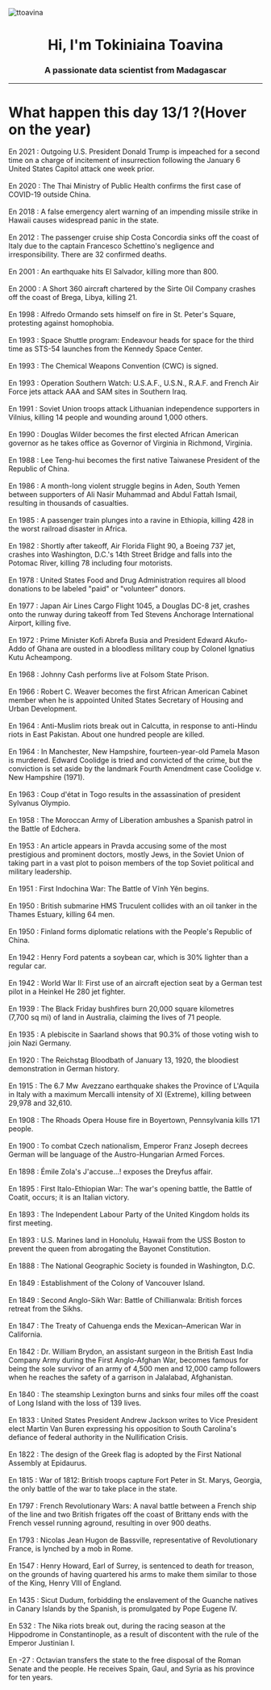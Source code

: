 
<p align="left"> <img src="https://komarev.com/ghpvc/?username=ttoavina&label=Profile%20views&color=0e75b6&style=flat" alt="ttoavina" /> </p>
<h1 align="center">Hi, I'm Tokiniaina Toavina</h1>
<h3 align="center">A passionate data scientist from Madagascar</h3>
    
<hr/>
<h1> What happen this day 13/1 ?(Hover on the year)</h1>

En 2021 : Outgoing U.S. President Donald Trump is impeached for a second time on a charge of incitement of insurrection following the January 6 United States Capitol attack one week prior.
<br/><br/>
En 2020 : The Thai Ministry of Public Health confirms the first case of COVID-19 outside China.
<br/><br/>
En 2018 : A false emergency alert warning of an impending missile strike in Hawaii causes widespread panic in the state.
<br/><br/>
En 2012 : The passenger cruise ship Costa Concordia sinks off the coast of Italy due to the captain Francesco Schettino's negligence and irresponsibility. There are 32 confirmed deaths.
<br/><br/>
En 2001 : An earthquake hits El Salvador, killing more than 800.
<br/><br/>
En 2000 : A Short 360 aircraft chartered by the Sirte Oil Company crashes off the coast of Brega, Libya, killing 21.
<br/><br/>
En 1998 : Alfredo Ormando sets himself on fire in St. Peter's Square, protesting against homophobia.
<br/><br/>
En 1993 : Space Shuttle program: Endeavour heads for space for the third time as STS-54 launches from the Kennedy Space Center.
<br/><br/>
En 1993 : The Chemical Weapons Convention (CWC) is signed.
<br/><br/>
En 1993 : Operation Southern Watch: U.S.A.F., U.S.N., R.A.F. and French Air Force jets attack AAA and SAM sites in Southern Iraq.
<br/><br/>
En 1991 : Soviet Union troops attack Lithuanian independence supporters in Vilnius, killing 14 people and wounding around 1,000 others.
<br/><br/>
En 1990 : Douglas Wilder becomes the first elected African American governor as he takes office as Governor of Virginia in Richmond, Virginia.
<br/><br/>
En 1988 : Lee Teng-hui becomes the first native Taiwanese President of the Republic of China.
<br/><br/>
En 1986 : A month-long violent struggle begins in Aden, South Yemen between supporters of Ali Nasir Muhammad and Abdul Fattah Ismail, resulting in thousands of casualties.
<br/><br/>
En 1985 : A passenger train plunges into a ravine in Ethiopia, killing 428 in the worst railroad disaster in Africa.
<br/><br/>
En 1982 : Shortly after takeoff, Air Florida Flight 90, a Boeing 737 jet, crashes into Washington, D.C.'s 14th Street Bridge and falls into the Potomac River, killing 78 including four motorists.
<br/><br/>
En 1978 : United States Food and Drug Administration requires all blood donations to be labeled "paid" or "volunteer" donors.
<br/><br/>
En 1977 : Japan Air Lines Cargo Flight 1045, a Douglas DC-8 jet, crashes onto the runway during takeoff from Ted Stevens Anchorage International Airport, killing five.
<br/><br/>
En 1972 : Prime Minister Kofi Abrefa Busia and President Edward Akufo-Addo of Ghana are ousted in a bloodless military coup by Colonel Ignatius Kutu Acheampong.
<br/><br/>
En 1968 : Johnny Cash performs live at Folsom State Prison.
<br/><br/>
En 1966 : Robert C. Weaver becomes the first African American Cabinet member when he is appointed United States Secretary of Housing and Urban Development.
<br/><br/>
En 1964 : Anti-Muslim riots break out in Calcutta, in response to anti-Hindu riots in East Pakistan. About one hundred people are killed.
<br/><br/>
En 1964 : In Manchester, New Hampshire, fourteen-year-old Pamela Mason is murdered. Edward Coolidge is tried and convicted of the crime, but the conviction is set aside by the landmark Fourth Amendment case Coolidge v. New Hampshire (1971).
<br/><br/>
En 1963 : Coup d'état in Togo results in the assassination of president Sylvanus Olympio.
<br/><br/>
En 1958 : The Moroccan Army of Liberation ambushes a Spanish patrol in the Battle of Edchera.
<br/><br/>
En 1953 : An article appears in Pravda accusing some of the most prestigious and prominent doctors, mostly Jews, in the Soviet Union of taking part in a vast plot to poison members of the top Soviet political and military leadership.
<br/><br/>
En 1951 : First Indochina War: The Battle of Vĩnh Yên begins.
<br/><br/>
En 1950 : British submarine HMS Truculent collides with an oil tanker in the Thames Estuary, killing 64 men.
<br/><br/>
En 1950 : Finland forms diplomatic relations with the People's Republic of China.
<br/><br/>
En 1942 : Henry Ford patents a soybean car, which is 30% lighter than a regular car.
<br/><br/>
En 1942 : World War II: First use of an aircraft ejection seat by a German test pilot in a Heinkel He 280 jet fighter.
<br/><br/>
En 1939 : The Black Friday bushfires burn 20,000 square kilometres (7,700 sq mi) of land in Australia, claiming the lives of 71 people.
<br/><br/>
En 1935 : A plebiscite in Saarland shows that 90.3% of those voting wish to join Nazi Germany.
<br/><br/>
En 1920 : The Reichstag Bloodbath of January 13, 1920, the bloodiest demonstration in German history.
<br/><br/>
En 1915 : The 6.7 Mw  Avezzano earthquake shakes the Province of L'Aquila in Italy with a maximum Mercalli intensity of XI (Extreme), killing between 29,978 and 32,610.
<br/><br/>
En 1908 : The Rhoads Opera House fire in Boyertown, Pennsylvania kills 171 people.
<br/><br/>
En 1900 : To combat Czech nationalism, Emperor Franz Joseph decrees German will be language of the Austro-Hungarian Armed Forces.
<br/><br/>
En 1898 : Émile Zola's J'accuse…! exposes the Dreyfus affair.
<br/><br/>
En 1895 : First Italo-Ethiopian War: The war's opening battle, the Battle of Coatit, occurs; it is an Italian victory.
<br/><br/>
En 1893 : The Independent Labour Party of the United Kingdom holds its first meeting.
<br/><br/>
En 1893 : U.S. Marines land in Honolulu, Hawaii from the USS Boston to prevent the queen from abrogating the Bayonet Constitution.
<br/><br/>
En 1888 : The National Geographic Society is founded in Washington, D.C.
<br/><br/>
En 1849 : Establishment of the Colony of Vancouver Island.
<br/><br/>
En 1849 : Second Anglo-Sikh War: Battle of Chillianwala: British forces retreat from the Sikhs.
<br/><br/>
En 1847 : The Treaty of Cahuenga ends the Mexican–American War in California.
<br/><br/>
En 1842 : Dr. William Brydon, an assistant surgeon in the British East India Company Army during the First Anglo-Afghan War, becomes famous for being the sole survivor of an army of 4,500 men and 12,000 camp followers when he reaches the safety of a garrison in Jalalabad, Afghanistan.
<br/><br/>
En 1840 : The steamship Lexington burns and sinks four miles off the coast of Long Island with the loss of 139 lives.
<br/><br/>
En 1833 : United States President Andrew Jackson writes to Vice President elect Martin Van Buren expressing his opposition to South Carolina's defiance of federal authority in the Nullification Crisis.
<br/><br/>
En 1822 : The design of the Greek flag is adopted by the First National Assembly at Epidaurus.
<br/><br/>
En 1815 : War of 1812: British troops capture Fort Peter in St. Marys, Georgia, the only battle of the war to take place in the state.
<br/><br/>
En 1797 : French Revolutionary Wars: A naval battle between a French ship of the line and two British frigates off the coast of Brittany ends with the French vessel running aground, resulting in over 900 deaths.
<br/><br/>
En 1793 : Nicolas Jean Hugon de Bassville, representative of Revolutionary France, is lynched by a mob in Rome.
<br/><br/>
En 1547 : Henry Howard, Earl of Surrey, is sentenced to death for treason, on the grounds of having quartered his arms to make them similar to those of the King, Henry VIII of England.
<br/><br/>
En 1435 : Sicut Dudum, forbidding the enslavement of the Guanche natives in Canary Islands by the Spanish, is promulgated by Pope Eugene IV.
<br/><br/>
En 532 : The Nika riots break out, during the racing season at the Hippodrome in Constantinople, as a result of discontent with the rule of the Emperor Justinian I.
<br/><br/>
En -27 : Octavian transfers the state to the free disposal of the Roman Senate and the people. He receives Spain, Gaul, and Syria as his province for ten years.
<br/><br/>
